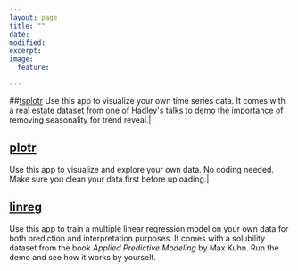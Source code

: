 ```yaml
---
layout: page
title: ""
date: 
modified:
excerpt:
image:
  feature:

---
```


##[tsplotr](https://cabaceo.shinyapps.io/tsplotr/) 
Use this app to visualize your own time series data. It comes with a real estate dataset from one of Hadley's talks to demo the importance of removing seasonality for trend reveal.|

## [plotr](https://cabaceo.shinyapps.io/plotr/) 
Use this app to visualize and explore your own data. No coding needed. Make sure you clean your data first before uploading.|

## [linreg](https://cabaceo.shinyapps.io/linreg/)
Use this app to train a multiple linear regression model on your own data for both prediction and interpretation purposes. It comes with a solubility dataset from the book *Applied Predictive Modeling* by Max Kuhn. Run the demo and see how it works by yourself. 